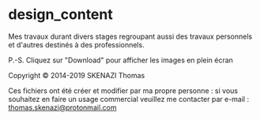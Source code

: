 # design_content
Mes travaux durant divers stages regroupant aussi des travaux personnels et d'autres destinés à des professionnels.

P.-S. Cliquez sur "Download" pour afficher les images en plein écran
  
  
  
  
Copyright © 2014-2019 SKENAZI Thomas

Ces fichiers ont été créer et modifier par ma propre personne : si vous souhaitez en faire un usage commercial
veuillez me contacter par e-mail : thomas.skenazi@protonmail.com
